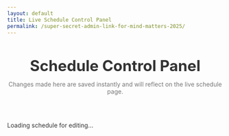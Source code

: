 ```yaml
---
layout: default
title: Live Schedule Control Panel
permalink: /super-secret-admin-link-for-mind-matters-2025/
---
```


<style>
  #admin-container {
    max-width: 1200px; 
    margin: 3rem auto;
    font-family: -apple-system, BlinkMacSystemFont, "Segoe UI", Roboto, Helvetica, Arial, sans-serif;
    color: #333;
  }
  .admin-header h1 {
    font-size: 2.5em;
    font-weight: 700;
    text-align: center;
    margin-bottom: 0.5rem;
  }
  .admin-header .note {
    text-align: center;
    color: #777;
    margin-bottom: 3rem;
  }

  #admin-schedule-list {
    display: grid;
    grid-template-columns: 1fr 1fr;
    gap: 30px;
  }

  @media (max-width: 1000px) {
    #admin-schedule-list {
      grid-template-columns: 1fr; 
    }
  }

  .admin-day-column h2 {
    font-size: 1.8em;
    font-weight: 600;
    margin-bottom: 1.5rem;
    border-bottom: 2px solid #eee;
    padding-bottom: 0.5rem;
  }

  .admin-event-item {
    display: flex;
    flex-wrap: wrap;
    align-items: center;
    padding: 1rem;
    border-radius: 8px;
    background-color: #fff;
    box-shadow: 0 2px 4px rgba(0,0,0,0.05);
    margin-bottom: 1rem;
    border-left: 5px solid #ccc;
    transition: box-shadow 0.2s ease, border-color 0.3s ease;
  }
  .admin-event-item:hover {
    box-shadow: 0 4px 12px rgba(0,0,0,0.1);
  }
  
  .admin-event-title {
    flex-grow: 1;
    min-width: 200px;
    padding-right: 1rem;
    margin-bottom: 10px;
  }
  .admin-event-title strong {
    font-size: 1.1em;
    font-weight: 600;
  }
  .admin-event-title span {
    color: #555;
    display: block;
    font-size: 0.9em;
    margin-top: 4px;
  }

  .admin-controls {
    display: flex;
    align-items: center;
    gap: 10px;
    width: 100%;
  }
  .admin-time-input, .admin-status-select {
    font-size: 0.95em;
    padding: 10px;
    border-radius: 6px;
    border: 1px solid #ddd;
    background-color: #f9f9f9;
  }

  .admin-event-item[data-status="Live"] { border-left-color: #28a745; }
  .admin-event-item[data-status="Delayed"] { border-left-color: #ffc107; }
  .admin-event-item[data-status="Finished"] { border-left-color: #6c757d; }
  .admin-event-item[data-status="Cancelled"] { border-left-color: #dc3545; }
</style>

<div id="admin-container">
  <div class="admin-header">
    <h1>Schedule Control Panel</h1>
    <p class="note">Changes made here are saved instantly and will reflect on the live schedule page.</p>
  </div>
  <div id="admin-schedule-list">
    <p>Loading schedule for editing...</p>
  </div>
</div>

<script src="https://www.gstatic.com/firebasejs/8.10.1/firebase-app.js"></script>
<script src="https://www.gstatic.com/firebasejs/8.10.1/firebase-database.js"></script>

<script>
  const firebaseConfig = {
    apiKey: "AIzaSyAG-jdWq3RZasG27QxJQHEsY4j-jSr1J1M",
    authDomain: "dips-mind-matters.firebaseapp.com",
    databaseURL: "https://dips-mind-matters-default-rtdb.firebaseio.com",
    projectId: "dips-mind-matters",
    storageBucket: "dips-mind-matters.firebasestorage.app",
    messagingSenderId: "1048510801823",
    appId: "1:1048510801823:web:7b5f15acc614baa7b33faa"
  };

  const firebaseAdminApp = firebase.initializeApp(firebaseConfig, "adminApp");
  const database = firebaseAdminApp.database();
  const scheduleRef = database.ref('schedule');
  const adminListContainer = document.getElementById('admin-schedule-list');

  function formatDateAdmin(dateStr) {
    if (!dateStr) return '';
    const dateObj = new Date(dateStr + 'T00:00:00');
    return dateObj.toLocaleDateString('en-GB', { day: 'numeric', month: 'short' });
  }

  function renderAdminList(schedule) {
    const eventsByDay = schedule.reduce((acc, event) => {
      const day = event.day || 'Day 1';
      if (!acc[day]) { acc[day] = []; }
      acc[day].push(event);
      return acc;
    }, {});
    
    let finalHtml = '';
    for (const day in eventsByDay) {
      finalHtml += `<div class="admin-day-column">`;
      finalHtml += `<h2>${day}</h2>`;
      const dayEvents = eventsByDay[day].sort((a,b) => timeToMinutes(a.startTime) - timeToMinutes(b.startTime));
      
      dayEvents.forEach(event => {
        const originalIndex = schedule.findIndex(e => e.id === event.id);
        finalHtml += `
          <div class="admin-event-item" data-index="${originalIndex}" data-status="${event.status}">
            <div class="admin-event-title">
              <strong>${event.title}</strong>
              <span>${event.day} (${formatDateAdmin(event.date)}) @ ${event.originalStartTime ? `<del>${event.originalStartTime}</del> →` : ''} ${event.startTime} - ${event.endTime}</span>
            </div>
            <div class="admin-controls">
              <input type="time" class="admin-time-input start-time" value="${event.startTime}">
              <span>-</span>
              <input type="time" class="admin-time-input end-time" value="${event.endTime}">
              <select class="admin-status-select">
                <option value="Upcoming" ${event.status === 'Upcoming' ? 'selected' : ''}>Upcoming</option>
                <option value="Live" ${event.status === 'Live' ? 'selected' : ''}>Live</option>
                <option value="Finished" ${event.status === 'Finished' ? 'selected' : ''}>Finished</option>
                <option value="Delayed" ${event.status === 'Delayed' ? 'selected' : ''}>Delayed</option>
                <option value="Cancelled" ${event.status === 'Cancelled' ? 'selected' : ''}>Cancelled</option>
              </select>
            </div>
          </div>
        `;
      });
      finalHtml += `</div>`;
    }
    adminListContainer.innerHTML = finalHtml;
  }
  
  function timeToMinutes(timeStr) {
    if (!timeStr || !timeStr.includes(':')) return 0;
    const [hours, minutes] = timeStr.split(':').map(Number);
    return hours * 60 + minutes;
  }

  scheduleRef.on('value', (snapshot) => { renderAdminList(snapshot.val() || []); });

  adminListContainer.addEventListener('change', function(e) {
    const eventItem = e.target.closest('.admin-event-item');
    if (!eventItem) return;

    const eventIndex = eventItem.dataset.index;
    if (eventIndex === undefined) return;

    const eventRef = database.ref(`schedule/${eventIndex}`);

    if (e.target.classList.contains('admin-time-input')) {
      const newStartTime = eventItem.querySelector('.start-time').value;
      const newEndTime = eventItem.querySelector('.end-time').value;
      
      eventRef.once('value').then((snapshot) => {
        const eventData = snapshot.val();
        
        const updates = {
          startTime: newStartTime,
          endTime: newEndTime,
        };
        
        const originalTime = eventData.originalStartTime || eventData.startTime;
        if (!eventData.originalStartTime) {
          updates.originalStartTime = eventData.startTime;
        }

        if (newStartTime !== originalTime) {
          updates.status = 'Delayed';
        } else {
          updates.status = 'Upcoming';
          updates.originalStartTime = null;
        }
        
        eventRef.update(updates);
      });
    }

    if (e.target.classList.contains('admin-status-select')) {
      eventRef.update({ status: e.target.value });
    }
  });
</script>